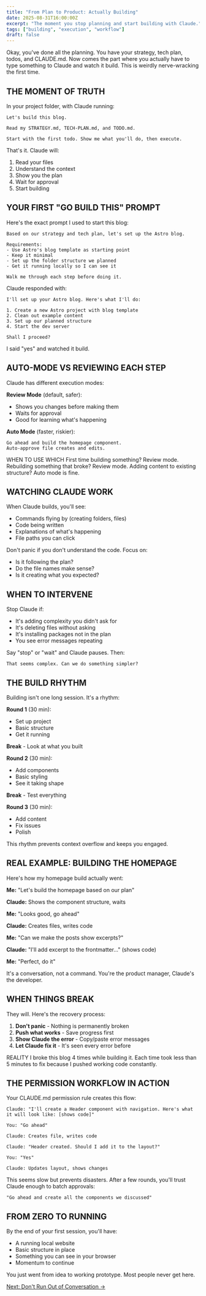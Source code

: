 ```yaml
---
title: "From Plan to Product: Actually Building"
date: 2025-08-31T16:00:00Z
excerpt: "The moment you stop planning and start building with Claude."
tags: ["building", "execution", "workflow"]
draft: false
---
```


Okay, you've done all the planning. You have your strategy, tech plan, todos, and CLAUDE.md. Now comes the part where you actually have to type something to Claude and watch it build. This is weirdly nerve-wracking the first time.

## THE MOMENT OF TRUTH

In your project folder, with Claude running:

```
Let's build this blog. 

Read my STRATEGY.md, TECH-PLAN.md, and TODO.md.

Start with the first todo. Show me what you'll do, then execute.
```

That's it. Claude will:
1. Read your files
2. Understand the context
3. Show you the plan
4. Wait for approval
5. Start building

## YOUR FIRST "GO BUILD THIS" PROMPT

Here's the exact prompt I used to start this blog:

```
Based on our strategy and tech plan, let's set up the Astro blog.

Requirements:
- Use Astro's blog template as starting point
- Keep it minimal
- Set up the folder structure we planned
- Get it running locally so I can see it

Walk me through each step before doing it.
```

Claude responded with:
```
I'll set up your Astro blog. Here's what I'll do:

1. Create a new Astro project with blog template
2. Clean out example content
3. Set up our planned structure
4. Start the dev server

Shall I proceed?
```

I said "yes" and watched it build.

## AUTO-MODE VS REVIEWING EACH STEP

Claude has different execution modes:

**Review Mode** (default, safer):
- Shows you changes before making them
- Waits for approval
- Good for learning what's happening

**Auto Mode** (faster, riskier):
```
Go ahead and build the homepage component. 
Auto-approve file creates and edits.
```

<span class="context-label">WHEN TO USE WHICH</span> <span class="context-text">First time building something? Review mode. Rebuilding something that broke? Review mode. Adding content to existing structure? Auto mode is fine.</span>

## WATCHING CLAUDE WORK

When Claude builds, you'll see:
- Commands flying by (creating folders, files)
- Code being written
- Explanations of what's happening
- File paths you can click

Don't panic if you don't understand the code. Focus on:
- Is it following the plan?
- Do the file names make sense?
- Is it creating what you expected?

## WHEN TO INTERVENE

Stop Claude if:
- It's adding complexity you didn't ask for
- It's deleting files without asking
- It's installing packages not in the plan
- You see error messages repeating

Say "stop" or "wait" and Claude pauses. Then:
```
That seems complex. Can we do something simpler?
```

## THE BUILD RHYTHM

Building isn't one long session. It's a rhythm:

**Round 1** (30 min):
- Set up project
- Basic structure
- Get it running

**Break** - Look at what you built

**Round 2** (30 min):
- Add components
- Basic styling
- See it taking shape

**Break** - Test everything

**Round 3** (30 min):
- Add content
- Fix issues
- Polish

This rhythm prevents context overflow and keeps you engaged.

## REAL EXAMPLE: BUILDING THE HOMEPAGE

Here's how my homepage build actually went:

**Me:** "Let's build the homepage based on our plan"

**Claude:** Shows the component structure, waits

**Me:** "Looks good, go ahead"

**Claude:** Creates files, writes code

**Me:** "Can we make the posts show excerpts?"

**Claude:** "I'll add excerpt to the frontmatter..." (shows code)

**Me:** "Perfect, do it"

It's a conversation, not a command. You're the product manager, Claude's the developer.

## WHEN THINGS BREAK

They will. Here's the recovery process:

1. **Don't panic** - Nothing is permanently broken
2. **Push what works** - Save progress first
3. **Show Claude the error** - Copy/paste error messages
4. **Let Claude fix it** - It's seen every error before

<span class="context-label">REALITY</span> <span class="context-text">I broke this blog 4 times while building it. Each time took less than 5 minutes to fix because I pushed working code constantly.</span>

## THE PERMISSION WORKFLOW IN ACTION

Your CLAUDE.md permission rule creates this flow:

```
Claude: "I'll create a Header component with navigation. Here's what it will look like: [shows code]"

You: "Go ahead"

Claude: Creates file, writes code

Claude: "Header created. Should I add it to the layout?"

You: "Yes"

Claude: Updates layout, shows changes
```

This seems slow but prevents disasters. After a few rounds, you'll trust Claude enough to batch approvals:

```
"Go ahead and create all the components we discussed"
```

## FROM ZERO TO RUNNING

By the end of your first session, you'll have:
- A running local website
- Basic structure in place
- Something you can see in your browser
- Momentum to continue

You just went from idea to working prototype. Most people never get here.

[Next: Don't Run Out of Conversation →](/posts/dont-run-out-of-conversation)